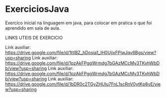 # ExerciciosJava
Exercíco inicial na linguagem em java, para colocar em pratica o que foi aprendido em sala de aula.

LINKS UTEIS DE EXERCICIO

Link auxiliar: https://drive.google.com/file/d/1ttlBZ_hDosia1_IH0UjixFPjwJqv6Bgs/view?usp=sharing
Link auxiliar: https://drive.google.com/file/d/1pzAkFPggWrmdg7bGAzMCcMy3TKvhWbDb/view?usp=sharing
Link auxiliar: https://drive.google.com/file/d/1pzAkFPggWrmdg7bGAzMCcMy3TKvhWbDb/view?usp=sharing
Link auxiliar: https://drive.google.com/file/d/1bDR0c2TGyZHUIu7FnL1scRnV0ytKp8yE/view?usp=sharing
